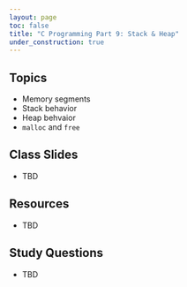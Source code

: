 ```yaml
---
layout: page
toc: false
title: "C Programming Part 9: Stack & Heap"
under_construction: true
---
```


## Topics
* Memory segments
* Stack behavior
* Heap behvaior
* `malloc` and `free`

## Class Slides
* TBD

## Resources
* TBD

## Study Questions
- TBD